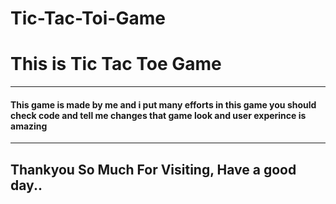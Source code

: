 # Tic-Tac-Toi-Game
<h1>This is Tic Tac Toe Game</h1>
<hr>
<h4>This game is made by me and i put many efforts in this game you should check code and tell me changes that game look and user experince is amazing</h4>
<hr>
<h2>Thankyou So Much For Visiting, Have a good day..</h2>
